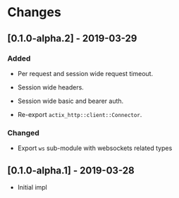 # Changes

## [0.1.0-alpha.2] - 2019-03-29

### Added

* Per request and session wide request timeout.

* Session wide headers.

* Session wide basic and bearer auth.

* Re-export `actix_http::client::Connector`.


### Changed

* Export `ws` sub-module with websockets related types


## [0.1.0-alpha.1] - 2019-03-28

* Initial impl
